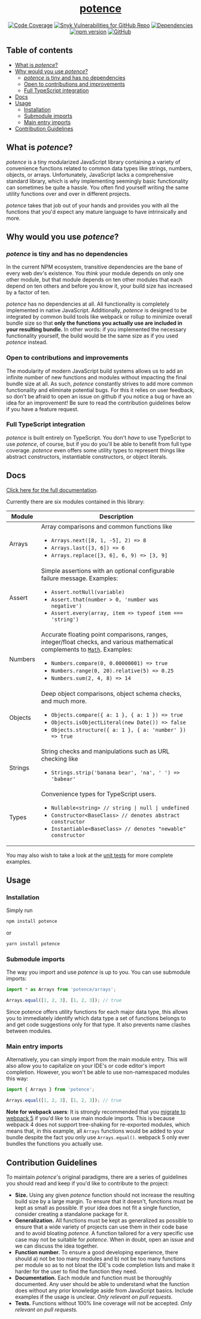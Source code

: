 <a href="https://cengels.github.io/potence/"><h1 align="center">potence</h1></a>

<p align="center">
<a href="https://codecov.io/gh/cengels/potence"><img src="https://img.shields.io/codecov/c/github/cengels/potence" alt="Code Coverage" /></a>
<a href="https://snyk.io/test/github/cengels/potence"><img src="https://img.shields.io/snyk/vulnerabilities/github/cengels/potence" alt="Snyk Vulnerabilities for GitHub Repo" /></a>
<a href="https://david-dm.org/cengels/potence"><img src="https://img.shields.io/david/cengels/potence" alt="Dependencies" /></a>
<a href="https://www.npmjs.com/package/potence"><img src="https://img.shields.io/npm/v/potence" alt="npm version" /></a>
<a href="https://choosealicense.com/licenses/mit/"><img src="https://img.shields.io/github/license/cengels/potence" alt="GitHub" /></a>
</p>

## Table of contents

* [What is *potence*?](#what-is-potence)
* [Why would you use *potence*?](#why-would-you-use-potence)
  * [*potence* is tiny and has no dependencies](#potence-is-tiny-and-has-no-dependencies)
  * [Open to contributions and improvements](#open-to-contributions-and-improvements)
  * [Full TypeScript integration](#full-typescript-integration)
* [Docs](#docs)
* [Usage](#usage)
  * [Installation](#installation)
  * [Submodule imports](#submodule-imports)
  * [Main entry imports](#main-entry-imports)
* [Contribution Guidelines](#contribution-guidelines)

## What is *potence*?

*potence* is a tiny modularized JavaScript library containing a variety of convenience functions related
to common data types like strings, numbers, objects, or arrays. Unfortunately, JavaScript lacks a comprehensive
standard library, which is why implementing seemingly basic functionality can sometimes be quite a hassle.
You often find yourself writing the same utility functions over and over in different projects.

*potence* takes that job out of your hands and provides you with all the functions that you'd expect any
mature language to have intrinsically and more.

## Why would you use *potence*?

### *potence* is tiny and has no dependencies

In the current NPM ecosystem, transitive dependencies are the bane of every web dev's existence.
You *think* your module depends on only one other module, but that module depends on ten other
modules that each depend on ten others and before you know it, your build size has increased
by a factor of ten.

*potence* has no dependencies at all. All functionality is completely implemented in native
JavaScript. Additionally, *potence* is designed to be integrated by common build tools
like webpack or rollup to minimize overall bundle size so that **only the functions you
actually use are included in your resulting bundle.** In other words: if you implemented the
necessary functionality yourself, the build would be the same size as if you used *potence* instead.

### Open to contributions and improvements

The modularity of modern JavaScript build systems allows us to add an infinite number of
new functions and modules without impacting the final bundle size at all. As such, *potence*
constantly strives to add more common functionality and eliminate potential bugs. For this
it relies on user feedback, so don't be afraid to open an issue on github if you notice a bug
or have an idea for an improvement! Be sure to read the contribution guidelines below if you
have a feature request.

### Full TypeScript integration

*potence* is built entirely on TypeScript. You don't *have* to use TypeScript to use *potence*, of course,
but if you do you'll be able to benefit from full type coverage. *potence* even offers some utility
types to represent things like abstract constructors, instantiable constructors, or object literals.

## Docs

[Click here for the full documentation](https://cengels.github.io/potence/).

Currently there are six modules contained in this library:

| Module | Description |
| --- | --- |
| Arrays | Array comparisons and common functions like <ul><li>`Arrays.next([8, 1, -5], 2) => 8`</li><li>`Arrays.last([3, 6]) => 6`</li><li>`Arrays.replace([3, 6], 6, 9) => [3, 9]`</li></ul> |
| Assert | Simple assertions with an optional configurable failure message. Examples: <ul><li>`Assert.notNull(variable)`</li><li>`Assert.that(number > 0, 'number was negative')`</li><li>`Assert.every(array, item => typeof item === 'string')`</li></ul> |
| Numbers | Accurate floating point comparisons, ranges, integer/float checks, and various mathematical complements to [`Math`](https://developer.mozilla.org/en-US/docs/Web/JavaScript/Reference/Global_Objects/Math). Examples: <ul><li>`Numbers.compare(0, 0.00000001) => true`</li><li>`Numbers.range(0, 20).relative(5) => 0.25`</li><li>`Numbers.sum(2, 4, 8) => 14`</li></ul> |
| Objects | Deep object comparisons, object schema checks, and much more. <ul><li>`Objects.compare({ a: 1 }, { a: 1 }) => true`</li><li>`Objects.isObjectLiteral(new Date()) => false`</li><li>`Objects.structure({ a: 1 }, { a: 'number' }) => true`</li></ul> |
| Strings | String checks and manipulations such as URL checking like <ul><li>`Strings.strip('banana bear', 'na', ' ') => 'babear'`</li></ul> |
| Types | Convenience types for TypeScript users. <ul><li>`Nullable<string> // string \| null \| undefined`</li><li>`Constructor<BaseClass> // denotes abstract constructor`</li><li>`Instantiable<BaseClass> // denotes "newable" constructor`</li></ul> |

You may also wish to take a look at the
[unit tests](https://github.com/cengels/potence/tree/master/tests)
for more complete examples.

## Usage

### Installation

Simply run

```bash
npm install potence
```

or

```bash
yarn install potence
```

### Submodule imports

The way you import and use *potence* is up to you. You can use submodule imports:

```js
import * as Arrays from 'potence/arrays';

Arrays.equal([1, 2, 3], [1, 2, 3]); // true
```

Since potence offers utility functions for each major data type, this allows you to immediately
identify which data type a set of functions belongs to and get code suggestions only for that
type. It also prevents name clashes between modules.

### Main entry imports

Alternatively, you can simply import from the main module entry. This will also allow you to capitalize
on your IDE's or code editor's import completion. However, you won't be able to use non-namespaced modules this way:

```js
import { Arrays } from 'potence';

Arrays.equal([1, 2, 3], [1, 2, 3]); // true
```

**Note for webpack users**: It is strongly recommended that you [migrate to webpack 5](https://webpack.js.org/migrate/5/) if you'd like to
use main module imports. This is because webpack 4 does not support tree-shaking for re-exported modules, which means
that, in this example, all `Arrays` functions would be added to your bundle despite the fact you only use `Arrays.equal()`.
webpack 5 only ever bundles the functions you actually use.

## Contribution Guidelines

To maintain *potence*'s original paradigms, there are a series of guidelines you should read and keep if you'd
like to contribute to the project:

* **Size.** Using any given *potence* function should not increase the resulting build size by a large margin. To ensure that it doesn't,
  functions must be kept as small as possible. If your idea does not fit a single function, consider creating a standalone package for it.
* **Generalization.** All functions must be kept as generalized as possible to ensure that a wide variety of projects can use them in their
  code base and to avoid bloating *potence*. A function tailored for a very specific use case may not be suitable for *potence*. When in
  doubt, open an issue and we can discuss the idea together.
* **Function number.** To ensure a good developing experience, there should a) not be too many modules and b) not be too many functions
  per module so as to not bloat the IDE's code completion lists and make it harder for the user to find the function they need.
* **Documentation.** Each module and function must be thoroughly documented. Any user should be able to understand what the function does
  without any prior knowledge aside from JavaScript basics. Include examples if the usage is unclear. *Only relevant on pull requests.*
* **Tests.** Functions without 100% line coverage will not be accepted. *Only relevant on pull requests.*
